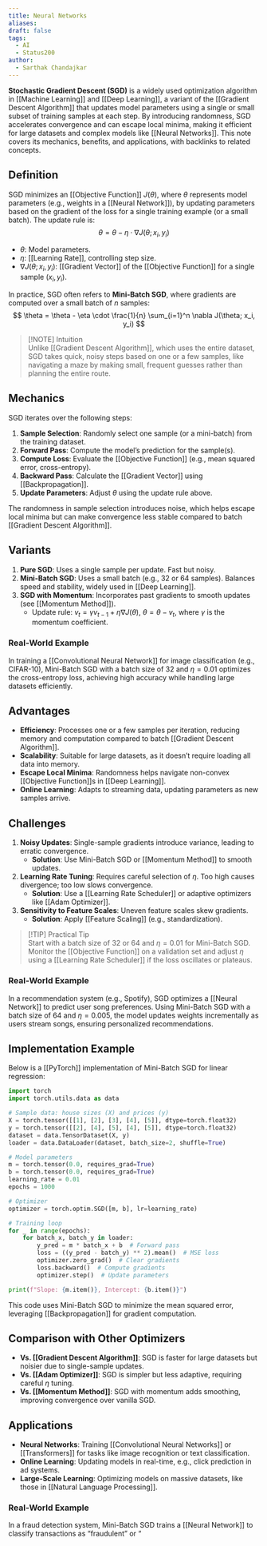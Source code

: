 ```yaml
---
title: Neural Networks
aliases: 
draft: false
tags:
  - AI
  - Status200
author:
  - Sarthak Chandajkar
---
```

**Stochastic Gradient Descent (SGD)** is a widely used optimization algorithm in [[Machine Learning]] and [[Deep Learning]], a variant of the [[Gradient Descent Algorithm]] that updates model parameters using a single or small subset of training samples at each step. By introducing randomness, SGD accelerates convergence and can escape local minima, making it efficient for large datasets and complex models like [[Neural Networks]]. This note covers its mechanics, benefits, and applications, with backlinks to related concepts.

## Definition

SGD minimizes an [[Objective Function]] $J(\theta)$, where $\theta$ represents model parameters (e.g., weights in a [[Neural Network]]), by updating parameters based on the gradient of the loss for a single training example (or a small batch). The update rule is:  
$$  
\theta = \theta - \eta \cdot \nabla J(\theta; x_i, y_i)  
$$

- $\theta$: Model parameters.
- $\eta$: [[Learning Rate]], controlling step size.
- $\nabla J(\theta; x_i, y_i)$: [[Gradient Vector]] of the [[Objective Function]] for a single sample $(x_i, y_i)$.

In practice, SGD often refers to **Mini-Batch SGD**, where gradients are computed over a small batch of $n$ samples:  
$$  
\theta = \theta - \eta \cdot \frac{1}{n} \sum_{i=1}^n \nabla J(\theta; x_i, y_i)  
$$

> [!NOTE] Intuition  
> Unlike [[Gradient Descent Algorithm]], which uses the entire dataset, SGD takes quick, noisy steps based on one or a few samples, like navigating a maze by making small, frequent guesses rather than planning the entire route.

## Mechanics

SGD iterates over the following steps:

1. **Sample Selection**: Randomly select one sample (or a mini-batch) from the training dataset.
2. **Forward Pass**: Compute the model’s prediction for the sample(s).
3. **Compute Loss**: Evaluate the [[Objective Function]] (e.g., mean squared error, cross-entropy).
4. **Backward Pass**: Calculate the [[Gradient Vector]] using [[Backpropagation]].
5. **Update Parameters**: Adjust $\theta$ using the update rule above.

The randomness in sample selection introduces noise, which helps escape local minima but can make convergence less stable compared to batch [[Gradient Descent Algorithm]].

## Variants

1. **Pure SGD**: Uses a single sample per update. Fast but noisy.
2. **Mini-Batch SGD**: Uses a small batch (e.g., 32 or 64 samples). Balances speed and stability, widely used in [[Deep Learning]].
3. **SGD with Momentum**: Incorporates past gradients to smooth updates (see [[Momentum Method]]).
    - Update rule: $v_t = \gamma v_{t-1} + \eta \nabla J(\theta)$, $\theta = \theta - v_t$, where $\gamma$ is the momentum coefficient.

### Real-World Example

In training a [[Convolutional Neural Network]] for image classification (e.g., CIFAR-10), Mini-Batch SGD with a batch size of 32 and $\eta = 0.01$ optimizes the cross-entropy loss, achieving high accuracy while handling large datasets efficiently.

## Advantages

- **Efficiency**: Processes one or a few samples per iteration, reducing memory and computation compared to batch [[Gradient Descent Algorithm]].
- **Scalability**: Suitable for large datasets, as it doesn’t require loading all data into memory.
- **Escape Local Minima**: Randomness helps navigate non-convex [[Objective Function]]s in [[Deep Learning]].
- **Online Learning**: Adapts to streaming data, updating parameters as new samples arrive.

## Challenges

1. **Noisy Updates**: Single-sample gradients introduce variance, leading to erratic convergence.
    - **Solution**: Use Mini-Batch SGD or [[Momentum Method]] to smooth updates.
2. **Learning Rate Tuning**: Requires careful selection of $\eta$. Too high causes divergence; too low slows convergence.
    - **Solution**: Use a [[Learning Rate Scheduler]] or adaptive optimizers like [[Adam Optimizer]].
3. **Sensitivity to Feature Scales**: Uneven feature scales skew gradients.
    - **Solution**: Apply [[Feature Scaling]] (e.g., standardization).

> [!TIP] Practical Tip  
> Start with a batch size of 32 or 64 and $\eta = 0.01$ for Mini-Batch SGD. Monitor the [[Objective Function]] on a validation set and adjust $\eta$ using a [[Learning Rate Scheduler]] if the loss oscillates or plateaus.

### Real-World Example

In a recommendation system (e.g., Spotify), SGD optimizes a [[Neural Network]] to predict user song preferences. Using Mini-Batch SGD with a batch size of 64 and $\eta = 0.005$, the model updates weights incrementally as users stream songs, ensuring personalized recommendations.

## Implementation Example

Below is a [[PyTorch]] implementation of Mini-Batch SGD for linear regression:

```python
import torch
import torch.utils.data as data

# Sample data: house sizes (X) and prices (y)
X = torch.tensor([[1], [2], [3], [4], [5]], dtype=torch.float32)
y = torch.tensor([[2], [4], [5], [4], [5]], dtype=torch.float32)
dataset = data.TensorDataset(X, y)
loader = data.DataLoader(dataset, batch_size=2, shuffle=True)

# Model parameters
m = torch.tensor(0.0, requires_grad=True)
b = torch.tensor(0.0, requires_grad=True)
learning_rate = 0.01
epochs = 1000

# Optimizer
optimizer = torch.optim.SGD([m, b], lr=learning_rate)

# Training loop
for _ in range(epochs):
    for batch_x, batch_y in loader:
        y_pred = m * batch_x + b  # Forward pass
        loss = ((y_pred - batch_y) ** 2).mean()  # MSE loss
        optimizer.zero_grad()  # Clear gradients
        loss.backward()  # Compute gradients
        optimizer.step()  # Update parameters

print(f"Slope: {m.item()}, Intercept: {b.item()}")
```

This code uses Mini-Batch SGD to minimize the mean squared error, leveraging [[Backpropagation]] for gradient computation.

## Comparison with Other Optimizers

- **Vs. [[Gradient Descent Algorithm]]**: SGD is faster for large datasets but noisier due to single-sample updates.
- **Vs. [[Adam Optimizer]]**: SGD is simpler but less adaptive, requiring careful $\eta$ tuning.
- **Vs. [[Momentum Method]]**: SGD with momentum adds smoothing, improving convergence over vanilla SGD.

## Applications

- **Neural Networks**: Training [[Convolutional Neural Networks]] or [[Transformers]] for tasks like image recognition or text classification.
- **Online Learning**: Updating models in real-time, e.g., click prediction in ad systems.
- **Large-Scale Learning**: Optimizing models on massive datasets, like those in [[Natural Language Processing]].

### Real-World Example

In a fraud detection system, Mini-Batch SGD trains a [[Neural Network]] to classify transactions as “fraudulent” or “